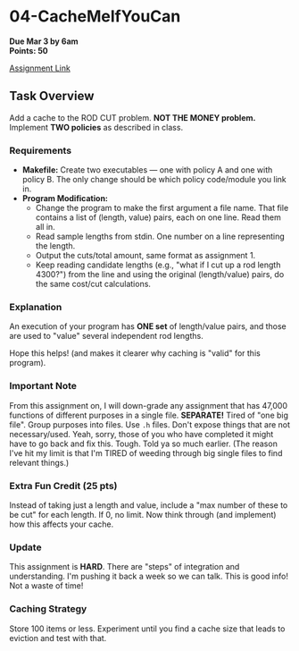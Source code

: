 # 04-CacheMeIfYouCan

**Due Mar 3 by 6am**  
**Points: 50**

[Assignment Link](https://classroom.github.com/a/QuTr2v-9)

## Task Overview

Add a cache to the ROD CUT problem. **NOT THE MONEY problem.** Implement **TWO policies** as described in class.

### Requirements

- **Makefile:** Create two executables — one with policy A and one with policy B. The only change should be which policy code/module you link in.
- **Program Modification:**
  - Change the program to make the first argument a file name. That file contains a list of (length, value) pairs, each on one line. Read them all in.
  - Read sample lengths from stdin. One number on a line representing the length.
  - Output the cuts/total amount, same format as assignment 1.
  - Keep reading candidate lengths (e.g., "what if I cut up a rod length 4300?") from the line and using the original (length/value) pairs, do the same cost/cut calculations.

### Explanation

An execution of your program has **ONE set** of length/value pairs, and those are used to "value" several independent rod lengths.

Hope this helps! (and makes it clearer why caching is "valid" for this program).

### Important Note

From this assignment on, I will down-grade any assignment that has 47,000 functions of different purposes in a single file. **SEPARATE!** Tired of "one big file". Group purposes into files. Use `.h` files. Don't expose things that are not necessary/used. <thank you> Yeah, sorry, those of you who have completed it might have to go back and fix this. Tough. Told ya so much earlier. (The reason I've hit my limit is that I'm TIRED of weeding through big single files to find relevant things.)

### Extra Fun Credit (25 pts)

Instead of taking just a length and value, include a "max number of these to be cut" for each length. If 0, no limit. Now think through (and implement) how this affects your cache.

### Update

This assignment is **HARD**. There are "steps" of integration and understanding. I'm pushing it back a week so we can talk. This is good info! Not a waste of time!

### Caching Strategy

Store 100 items or less. Experiment until you find a cache size that leads to eviction and test with that.
